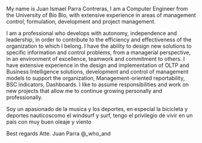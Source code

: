 My name is Juan Ismael Parra Contreras, I am a Computer Engineer from the University of Bío Bío, 
with extensive experience in areas of management control, formulation, development and project management.

I am a professional who develops with autonomy, independence and leadership, in order to contribute to the efficiency and effectiveness 
of the organization to which I belong. I have the ability to design new solutions to specific information and control problems, 
from a managerial perspective, in an environment of excellence, teamwork and commitment to others.
I have extensive experience in the design and implementation of OLTP and Business Intelligence solutions, 
development and control of management models to support the organization, Management-oriented reportability, BSC indicators, Dashboards.
I like to assume responsibilities and work on new projects that allow me to continue growing personally and professionally.

Soy un apasionado de la musica y los deportes, en especial la bicicleta y deportes nauticoscomo el windsurf y surf, 
tengo el privilegio de vivir en un pais con muy buen oleaje y viento


Best regards
Atte.
Juan Parra
@_who_and
